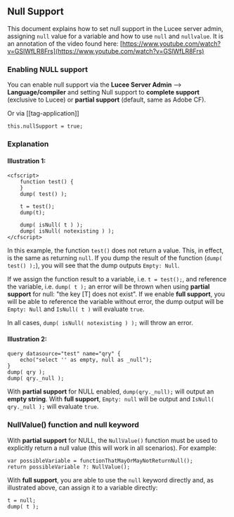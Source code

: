 <!--
{
  "title": "Null Support",
  "id": "null_support",
  "related": [
    "function-isnull",
    "function-nullvalue"
  ],
  "description": "This document explains how to set null support in the Lucee server admin, assigning `null` value for a variable and how to use `null` and `nullvalue`.",
  "keywords": [
    "Null support",
    "null keyword",
    "NullValue function",
    "isNull function",
    "Lucee"
  ]
}
-->
## Null Support

This document explains how to set null support in the Lucee server admin, assigning `null` value for a variable and how to use `null` and `nullvalue`. It is an annotation of the video found here: [https://www.youtube.com/watch?v=GSlWfLR8Frs](https://www.youtube.com/watch?v=GSlWfLR8Frs)

### Enabling NULL support

You can enable null support via the **Lucee Server Admin** --> **Language/compiler** and setting Null support to **complete support** (exclusive to Lucee) or **partial support** (default, same as Adobe CF).

Or via [[tag-application]]

```lucee
this.nullSupport = true;
```

### Explanation

#### Illustration 1:

```lucee
<cfscript>
    function test() {
    }
    dump( test() );

    t = test();
    dump(t);

    dump( isNull( t ) );
    dump( isNull( notexisting ) );
</cfscript>
```

In this example, the function `test()` does not return a value. This, in effect, is the same as returning `null`. If you dump the result of the function (`dump( test() );`), you will see that the dump outputs `Empty: Null`.

If we assign the function result to a variable, i.e. `t = test();`, and reference the variable, i.e. `dump( t );` an error will be thrown when using **partial support** for null: "the key [T] does not exist". If we enable **full support**, you will be able to reference the variable without error, the dump output will be `Empty: Null` and `IsNull( t )` will evaluate `true`.

In all cases, `dump( isNull( notexisting ) );` will throw an error.

#### Illustration 2:

```luceescript
query datasource="test" name="qry" {
    echo("select '' as empty, null as _null");
}
dump( qry );
dump( qry._null );
```

With **partial support** for NULL enabled, `dump(qry._null);` will output an **empty string**.
With **full support**, `Empty: null` will be output and `IsNull( qry._null );` will evaluate `true`.

### NullValue() function and null keyword

With **partial support** for NULL, the `NullValue()` function must be used to explicitly return a null value (this will work in all scenarios). For example:

```luceescript
var possibleVariable = functionThatMayOrMayNotReturnNull();
return possibleVariable ?: NullValue();
```

With **full support**, you are able to use the `null` keyword directly and, as illustrated above, can assign it to a variable directly:

```luceescript
t = null;
dump( t );
```